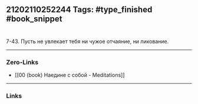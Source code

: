 21202110252244
Tags: #type_finished #book_snippet 
---
# 

 7-43. Пусть не увлекает тебя ни чужое отчаяние, ни ликование. 

---
### Zero-Links
 - [[00 (book) Наедине с собой - Meditations]]
---
### Links
